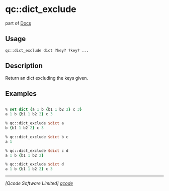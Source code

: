 qc::dict_exclude
================

part of [Docs](.)

Usage
-----
`
	qc::dict_exclude dict ?key? ?key? ...
    `

Description
-----------
Return an dict excluding the keys given.

Examples
--------
```tcl

% set dict {a 1 b {b1 1 b2 2} c 3}
a 1 b {b1 1 b2 2} c 3

% qc::dict_exclude $dict a
b {b1 1 b2 2} c 3

% qc::dict_exclude $dict b c
a 1

% qc::dict_exclude $dict c d
a 1 b {b1 1 b2 2}

% qc::dict_exclude $dict d
a 1 b {b1 1 b2 2} c 3

```

----------------------------------
*[Qcode Software Limited] [qcode]*

[qcode]: www.qcode.co.uk "Qcode Software"